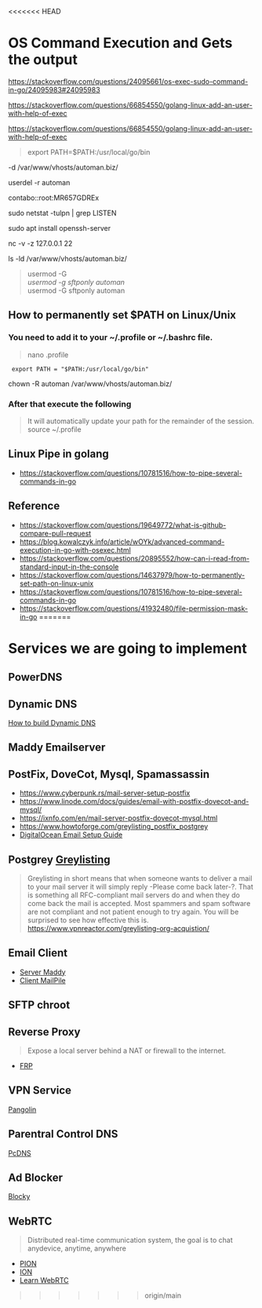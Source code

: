 <<<<<<< HEAD
# OS Command Execution and Gets the output

https://stackoverflow.com/questions/24095661/os-exec-sudo-command-in-go/24095983#24095983

https://stackoverflow.com/questions/66854550/golang-linux-add-an-user-with-help-of-exec

https://stackoverflow.com/questions/66854550/golang-linux-add-an-user-with-help-of-exec

> export PATH=$PATH:/usr/local/go/bin

-d /var/www/vhosts/automan.biz/

userdel -r automan

contabo::root:MR657GDREx

sudo netstat -tulpn | grep LISTEN

sudo apt install openssh-server

nc -v -z 127.0.0.1 22

ls -ld /var/www/vhosts/automan.biz/

> usermod -G \
> *usermod -g sftponly automan* \
> usermod -G sftponly automan

## How to permanently set $PATH on Linux/Unix
### You need to add it to your ~/.profile or ~/.bashrc file. 
> nano .profile
```
 export PATH = "$PATH:/usr/local/go/bin"

```
chown -R automan /var/www/vhosts/automan.biz/
### After that execute the following
> It will automatically update your path for the remainder of the session. \
> source ~/.profile


## Linux Pipe in golang
* https://stackoverflow.com/questions/10781516/how-to-pipe-several-commands-in-go

## Reference
* https://stackoverflow.com/questions/19649772/what-is-github-compare-pull-request
* https://blog.kowalczyk.info/article/wOYk/advanced-command-execution-in-go-with-osexec.html
* https://stackoverflow.com/questions/20895552/how-can-i-read-from-standard-input-in-the-console
* https://stackoverflow.com/questions/14637979/how-to-permanently-set-path-on-linux-unix
* https://stackoverflow.com/questions/10781516/how-to-pipe-several-commands-in-go
* https://stackoverflow.com/questions/41932480/file-permission-mask-in-go
=======
# Services we are going to implement

## PowerDNS

## Dynamic DNS
[How to build Dynamic DNS](http://mkaczanowski.com/golang-build-dynamic-dns-service-go/)

## Maddy Emailserver

## PostFix, DoveCot, Mysql, Spamassassin

* https://www.cyberpunk.rs/mail-server-setup-postfix
* https://www.linode.com/docs/guides/email-with-postfix-dovecot-and-mysql/
* https://ixnfo.com/en/mail-server-postfix-dovecot-mysql.html
* https://www.howtoforge.com/greylisting_postfix_postgrey
* [DigitalOcean Email Setup Guide](https://www.digitalocean.com/community/tutorials/how-to-configure-a-mail-server-using-postfix-dovecot-mysql-and-spamassassin)

## Postgrey [Greylisting](https://github.com/schweikert/postgrey)
> Greylisting in short means that when someone wants to deliver a mail to your mail server it will simply reply -Please come back later-?. That is something all RFC-compliant mail servers do and when they do come back the mail is accepted. Most spammers and spam software are not compliant and not patient enough to try again. You will be surprised to see how effective this is. 
> https://www.vpnreactor.com/greylisting-org-acquistion/

## Email Client
* [Server Maddy](https://brianlovin.com/hn/27557542)
* [Client MailPile](https://www.mailpile.is)

## SFTP chroot

## Reverse Proxy
> Expose a local server behind a NAT or firewall to the internet.
* [FRP](https://github.com/mateors/frp)

## VPN Service
[Pangolin](https://github.com/xitongsys/pangolin)

## Parentral Control DNS
[PcDNS](https://github.com/meggarr/pcdns)

## Ad Blocker 
[Blocky](https://github.com/0xERR0R/blocky)

## WebRTC
 > Distributed real-time communication system, the goal is to chat anydevice, anytime, anywhere
 
* [PION](https://github.com/pion/webrtc)
* [ION](https://github.com/pion/ion)
* [Learn WebRTC](https://webrtcforthecurious.com)
>>>>>>> origin/main
